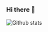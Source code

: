 ### Hi there 👋


![Github stats](https://github-readme-stats.vercel.app/api?username=AdhamKhalifa&theme=dark&show_icons=true&count_private=true)
<!--Here are some ideas to get you started:

- 🔭 I’m currently working on ...
- 🌱 I’m currently learning ...
- 👯 I’m looking to collaborate on ...
- 🤔 I’m looking for help with ...
- 💬 Ask me about ...
- 📫 How to reach me: ...
- 😄 Pronouns: ...
- ⚡ Fun fact: ...
-->
